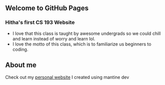 ## Welcome to GitHub Pages


### Hitha's first CS 193 Website
- I love that this class is taught by awesome undergrads so we could chill and learn instead of worry and learn lol.
- I love the motto of this class, which is to familiarize us beginners to coding.

## About me

Check out my [personal website](https://www.youtube.com/watch?v=dQw4w9WgXcQ) I created using mantine dev

